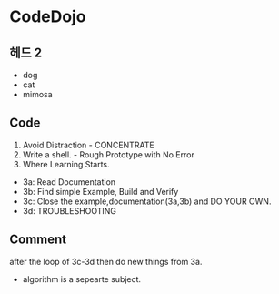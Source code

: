 # CodeDojo
## 헤드 2
* dog
* cat
* mimosa
## Code
1. Avoid Distraction - CONCENTRATE
2. Write a shell. - Rough Prototype with No Error
3. Where Learning Starts.
* 3a: Read Documentation
* 3b: Find simple Example, Build and Verify
* 3c: Close the example,documentation(3a,3b) and DO YOUR OWN.
* 3d: TROUBLESHOOTING
## Comment
after the loop of 3c-3d then do new things from 3a.
* algorithm is a sepearte subject.